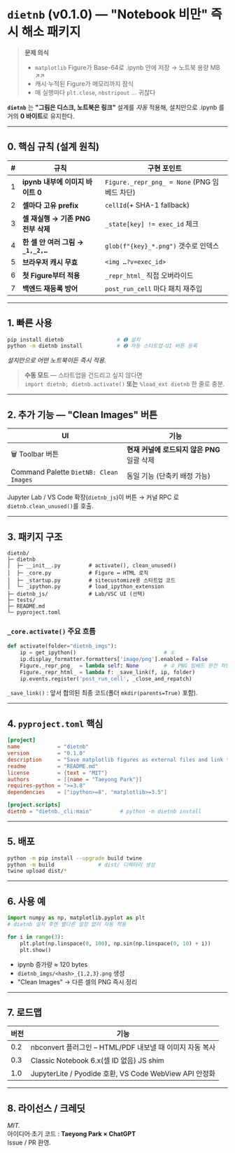 # **`dietnb` (v0.1.0) — "Notebook 비만" 즉시 해소 패키지**

> **문제 의식**  
> * `matplotlib` Figure가 Base-64로 .ipynb 안에 저장 → 노트북 용량 MB ↗︎↗︎  
> * 캐시·누적된 Figure가 메모리까지 잠식  
> * 매 실행마다 `plt.close`, `nbstripout` … 귀찮다  

**`dietnb`** 는 **"그림은 디스크, 노트북은 링크"** 설계를 *자동* 적용해, 설치만으로 .ipynb 를 거의 **0 바이트**로 유지한다.

---

## 0. 핵심 규칙 (설계 원칙)

| # | 규칙 | 구현 포인트 |
|---|---|----|
| 1 | **ipynb 내부에 이미지 바이트 0** | `Figure._repr_png_ = None` (PNG 임베드 차단) |
| 2 | **셀마다 고유 prefix** | `cellId`(+ SHA-1 fallback) |
| 3 | **셀 재실행 → 기존 PNG 전부 삭제** | `_state[key] != exec_id` 체크 |
| 4 | **한 셀 안 여러 그림 → `_1,_2,…`** | `glob(f"{key}_*.png")` 갯수로 인덱스 |
| 5 | **브라우저 캐시 무효** | `<img …?v=exec_id>` |
| 6 | **첫 Figure부터 적용** | `_repr_html_` 직접 오버라이드 |
| 7 | **백엔드 재등록 방어** | `post_run_cell` 마다 패치 재주입 |

---

## 1. 빠른 사용

```bash
pip install dietnb                 # ➊ 설치
python -m dietnb install           # ➋ 자동 스타트업·UI 버튼 등록
```

*설치만으로 어떤 노트북이든 즉시 적용.*

> **수동 모드** — 스타트업을 건드리고 싶지 않다면  
> `import dietnb; dietnb.activate()` **또는** `%load_ext dietnb` 한 줄로 충분.

---

## 2. 추가 기능 — "Clean Images" 버튼

| UI | 기능 |
|----|---|
| 🗑 Toolbar 버튼 | **현재 커널에 로드되지 않은 PNG** 일괄 삭제 |
| Command Palette `DietNB: Clean Images` | 동일 기능 (단축키 배정 가능) |

Jupyter Lab / VS Code 확장(`dietnb_js`)이 버튼 → 커널 RPC 로 `dietnb.clean_unused()`를 호출.

---

## 3. 패키지 구조

```
dietnb/
├─ dietnb
│  ├─ __init__.py         # activate(), clean_unused()
│  ├─ _core.py            # Figure ↔ HTML 로직
│  ├─ _startup.py         # sitecustomize용 스타트업 코드
│  └─ _ipython.py         # load_ipython_extension
├─ dietnb_js/             # Lab/VSC UI (선택)
├─ tests/
├─ README.md
└─ pyproject.toml
```

### `_core.activate()` 주요 흐름

```python
def activate(folder="dietnb_imgs"):
    ip = get_ipython()                            # ①
    ip.display_formatter.formatters['image/png'].enabled = False
    Figure._repr_png_  = lambda self: None        # ② PNG 임베드 완전 차단
    Figure._repr_html_ = lambda f: _save_link(f, ip, folder)
    ip.events.register('post_run_cell', _close_and_repatch)
```

`_save_link()` : 앞서 합의된 최종 코드(폴더 `mkdir(parents=True)` 포함).

---

## 4. `pyproject.toml` 핵심

```toml
[project]
name            = "dietnb"
version         = "0.1.0"
description     = "Save matplotlib figures as external files and link them, keeping notebooks tiny."
readme          = "README.md"
license         = {text = "MIT"}
authors         = [{name = "Taeyong Park"}]
requires-python = ">=3.8"
dependencies    = ["ipython>=8", "matplotlib>=3.5"]

[project.scripts]
dietnb = "dietnb._cli:main"         # python -m dietnb install
```

---

## 5. 배포

```bash
python -m pip install --upgrade build twine
python -m build              # dist/ 디렉터리 생성
twine upload dist/*
```

---

## 6. 사용 예

```python
import numpy as np, matplotlib.pyplot as plt
# dietnb 설치 후엔 별다른 설정 없이 자동 적용

for i in range(3):
    plt.plot(np.linspace(0, 100), np.sin(np.linspace(0, 10) + i))
    plt.show()
```

* ipynb 증가량 ≈ 120 bytes  
* `dietnb_imgs/<hash>_{1,2,3}.png` 생성  
* "Clean Images" → 다른 셀의 PNG 즉시 정리

---

## 7. 로드맵

| 버전 | 기능 |
|---|---|
| 0.2  | nbconvert 플러그인 – HTML/PDF 내보낼 때 이미지 자동 복사 |
| 0.3  | Classic Notebook 6.x(셀 ID 없음) JS shim |
| 1.0  | JupyterLite / Pyodide 호환, VS Code WebView API 안정화 |

---

## 8. 라이선스 / 크레딧

*MIT.*  
아이디어·초기 코드 : **Taeyong Park × ChatGPT**  
Issue / PR 환영. 